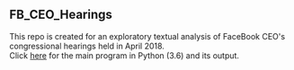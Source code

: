 ## FB_CEO_Hearings
This repo is created for an exploratory textual analysis of FaceBook CEO's congressional hearings held in April 2018.  
Click [here](https://github.com/bsuzow/FB_CEO_Hearings/blob/master/FB_CEO_HEARING_WC.md) for the main program in Python (3.6) and its output.
